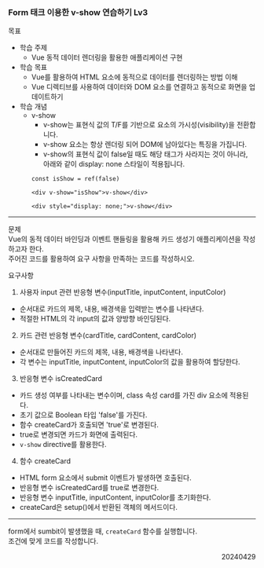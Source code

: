 ### Form 태크 이용한 v-show 연습하기 Lv3
목표  
- 학습 주제
  - Vue 동적 데이터 렌더링을 활용한 애플리케이션 구현
- 학습 목표
  - Vue를 활용하여 HTML 요소에 동적으로 데이터를 렌더링하는 방법 이해
  - Vue 디렉티브를 사용하여 데이터와 DOM 요소를 연결하고 동적으로 화면을 업데이트하기
- 학습 개념
  - v-show
    - v-show는 표현식 값의 T/F를 기반으로 요소의 가시성(visibility)을 전환합니다.
    - v-show 요소는 항상 렌더링 되어 DOM에 남아있다는 특징을 가집니다.
    - v-show의 표현식 값이 false일 때도 해당 태그가 사라지는 것이 아니라, 아래와 같이 display: none 스타일이 적용됩니다.
    ```
    const isShow = ref(false)

    <div v-show="isShow">v-show</div>

    <div style="display: none;">v-show</div>
    ```
---
문제  
Vue의 동적 데이터 바인딩과 이벤트 핸들링을 활용해 카드 생성기 애플리케이션을 작성하고자 한다.  
주어진 코드를 활용하여 요구 사항을 만족하는 코드를 작성하시오.  

요구사항
1. 사용자 input 관련 반응형 변수(inputTitle, inputContent, inputColor)
  - 순서대로 카드의 제목, 내용, 배경색을 입력받는 변수를 나타낸다.
  - 적절한 HTML의 각 input의 값과 양방향 바인딩된다.
2. 카드 관련 반응형 변수(cardTitle, cardContent, cardColor)
  - 순서대로 만들어진 카드의 제목, 내용, 배경색을 나타낸다.
  - 각 변수는 inputTitle, inputContent, inputColor의 값을 활용하여 할당한다.
3. 반응형 변수 isCreatedCard
  - 카드 생성 여부를 나타내는 변수이며, class 속성 card를 가진 div 요소에 적용된다.
  - 초기 값으로 Boolean 타입 'false'를 가진다.
  - 함수 createCard가 호출되면 'true'로 변경된다.
  - true로 변경되면 카드가 화면에 출력된다.
  - `v-show` directive를 활용한다.
4. 함수 createCard
  - HTML form 요소에서 submit 이벤트가 발생하면 호출된다.
  - 반응형 변수 isCreatedCard를 true로 변경한다.
  - 반응형 변수 inputTitle, inputContent, inputColor를 초기화한다.
  - createCard은 setup()에서 반환된 객체의 메서드이다.
---
form에서 sumbit이 발생했을 때, `createCard` 함수를 실행합니다.  
조건에 맞게 코드를 작성합니다.
<div style="text-align: right">20240429</div>